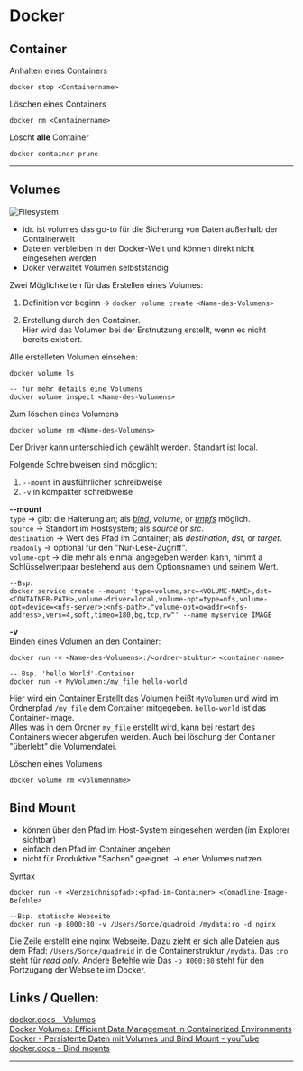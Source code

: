 # Docker #

## Container ##

Anhalten eines Containers

	docker stop <Containername>

Löschen eines Containers

	docker rm <Containername>

Löscht **alle** Container

	docker container prune 

----------

## Volumes ##
![Filesystem](https://docs.docker.com/storage/images/types-of-mounts-volume.webp?w=450&h=300)

- idr. ist volumes das go-to für die Sicherung von Daten außerhalb der Containerwelt 
- Dateien verbleiben in der Docker-Welt und können direkt nicht eingesehen werden
- Doker verwaltet Volumen selbstständig

Zwei Möglichkeiten für das Erstellen eines Volumes:

1.	Definition vor beginn -> `docker volume create <Name-des-Volumens>`

2.	Erstellung durch den Container. <br>
Hier wird das Volumen bei der Erstnutzung erstellt, wenn es nicht bereits existiert.

Alle erstelleten Volumen einsehen:
	
	docker volume ls
	
	-- für mehr details eine Volumens
	docker volume inspect <Name-des-Volumens>

Zum löschen eines Volumens

	docker volume rm <Name-des-Volumens>

Der Driver kann unterschiedlich gewählt werden. Standart ist local.

Folgende Schreibweisen sind möcglich:

1.	`--mount` in ausführlicher schreibweise
2.	`-v` in kompakter schreibweise 

**--mount**<br>
`type` -> gibt die Halterung an; als [*bind*](https://docs.docker.com/storage/bind-mounts/ "https://docs.docker.com/storage/bind-mounts/"), *volume*, or [*tmpfs*](https://docs.docker.com/storage/tmpfs/ "https://docs.docker.com/storage/tmpfs/") möglich. <br>
`source` -> Standort im Hostsystem; als *source* or *src*. <br>
`destination` -> Wert des Pfad im Container; als *destination*, *dst*, or *target*. <br>
`readonly` -> optional für den "Nur-Lese-Zugriff". <br>
`volume-opt` -> die mehr als einmal angegeben werden kann, nimmt a Schlüsselwertpaar bestehend aus dem Optionsnamen und seinem Wert. <br>

	--Bsp.
	docker service create --mount 'type=volume,src=<VOLUME-NAME>,dst=<CONTAINER-PATH>,volume-driver=local,volume-opt=type=nfs,volume-opt=device=<nfs-server>:<nfs-path>,"volume-opt=o=addr=<nfs-address>,vers=4,soft,timeo=180,bg,tcp,rw"' --name myservice IMAGE

**-v**<br>
Binden eines Volumen an den Container:

	docker run -v <Name-des-Volumens>:/<ordner-stuktur> <container-name>

	-- Bsp. 'hello World'-Container 
	docker run -v MyVolumen:/my_file hello-world
Hier wird ein Container Erstellt das Volumen heißt `MyVolumen` und wird im Ordnerpfad `/my_file` dem Container mitgegeben. `hello-world` ist das Container-Image. <br>
Alles was in dem Ordner `my_file` erstellt wird, kann bei restart des Containers wieder abgerufen werden. Auch bei löschung der Container "überlebt" die Volumendatei. 

Löschen eines Volumens
	
	docker volume rm <Volumenname>

## Bind Mount ##

- können über den Pfad im Host-System eingesehen werden (im Explorer sichtbar)
- einfach den Pfad im Container angeben
- nicht für Produktive "Sachen" geeignet. -> eher Volumes nutzen

Syntax

	docker run -v <Verzeichnispfad>:<pfad-im-Container> <Comadline-Image-Befehle>
	
	--Bsp. statische Webseite
	docker run -p 8000:80 -v /Users/Sorce/quadroid:/mydata:ro -d nginx

Die Zeile erstellt eine nginx Webseite. Dazu zieht er sich alle Dateien aus dem Pfad: `/Users/Sorce/quadroid` in die Containerstruktur `/mydata`. Das `:ro` steht für *read only*. Andere Befehle wie 
Das `-p 8000:80` steht für den Portzugang der Webseite im Docker.

## Links / Quellen:  ##
[docker.docs - Volumes](https://docs.docker.com/storage/volumes/ "https://docs.docker.com/storage/volumes/") <br>
[Docker Volumes: Efficient Data Management in Containerized Environments](https://semaphoreci.com/blog/docker-volumes "https://semaphoreci.com/blog/docker-volumes") <br>
[Docker - Persistente Daten mit Volumes und Bind Mount - youTube](https://www.youtube.com/watch?v=PdVM7WVnWXc "https://www.youtube.com/watch?v=PdVM7WVnWXc") <br>
[docker.docs - Bind mounts](https://docs.docker.com/storage/bind-mounts/ "https://docs.docker.com/storage/bind-mounts/")

----------
